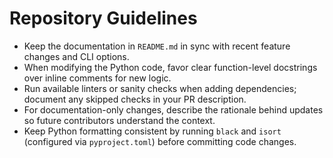 # Repository Guidelines

- Keep the documentation in `README.md` in sync with recent feature changes and CLI options.
- When modifying the Python code, favor clear function-level docstrings over inline comments for new logic.
- Run available linters or sanity checks when adding dependencies; document any skipped checks in your PR description.
- For documentation-only changes, describe the rationale behind updates so future contributors understand the context.
- Keep Python formatting consistent by running `black` and `isort` (configured via `pyproject.toml`) before committing code changes.
